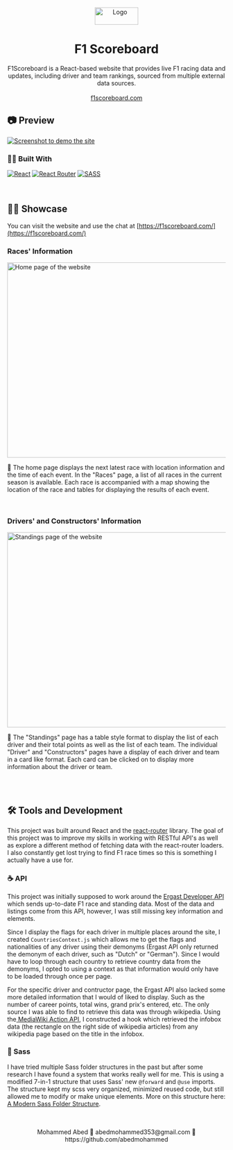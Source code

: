 <a name="readme-top"></a>

<!-- PROJECT LOGO -->
<br />
<div align="center">
  <a href="https://github.com/abedmohammed/f1scoreboard">
    <img src="https://github.com/abedmohammed/f1scoreboard/blob/main/src/assets/images/f1logo.png" alt="Logo" width="100" height="40">
  </a>

<h1 align="center">F1 Scoreboard</h1>

  <p align="center">
    F1Scoreboard is a React-based website that provides live F1 racing data and updates, including driver and team rankings, sourced from multiple external data sources.
    <br />
    <br />
    <a href="https://f1scoreboard.com/">f1scoreboard.com</a>
  </p>
</div>


<!-- Preview -->
## 📷 Preview

[<img src="https://archive.org/download/placeholder-image/placeholder-image.jpg" alt="Screenshot to demo the site">](https://f1scoreboard.com/)


### 👩‍💻 Built With

[![React](https://img.shields.io/badge/react-%2320232a.svg?style=for-the-badge&logo=react&logoColor=%2361DAFB)](https://react.dev/)
[![React Router](https://img.shields.io/badge/React_Router-CA4245?style=for-the-badge&logo=react-router&logoColor=white)](https://reactrouter.com/en/main)
[![SASS](https://img.shields.io/badge/SASS-hotpink.svg?style=for-the-badge&logo=SASS&logoColor=white)](https://sass-lang.com/)

<br />

<!-- Showcase -->
## 👨‍🏫 Showcase

You can visit the website and use the chat at [https://f1scoreboard.com/](https://f1scoreboard.com/)

### Races' Information

<img align="center" src="https://archive.org/download/placeholder-image/placeholder-image.jpg" alt="Home page of the website" width="550" height="450">

<br />

🔴 The home page displays the next latest race with location information and the time of each event. In the "Races" page, a list of all races in the current season is available. Each race is accompanied with a map showing the location of the race and tables for displaying the results of each event.

<br />

### Drivers' and Constructors' Information

<img align="center" src="https://archive.org/download/placeholder-image/placeholder-image.jpg" alt="Standings page of the website" width="550" height="450">

<br />

🔴 The "Standings" page has a table style format to display the list of each driver and their total points as well as the list of each team. The individual "Driver" and "Constructors" pages have a display of each driver and team in a card like format. Each card can be clicked on to display more information about the driver or team.

<br />

<br />

<!-- ACKNOWLEDGMENTS -->
## 🛠 Tools and Development

This project was built around React and the [react-router](https://reactrouter.com/en/main) library. The goal of this project was to improve my skills in working with RESTful API's as well as explore a different method of fetching data with the react-router loaders. I also constantly get lost trying to find F1 race times so this is something I actually have a use for. 

### ☕ API

This project was initially supposed to work around the [Ergast Developer API](http://ergast.com/mrd/) which sends up-to-date F1 race and standing data. Most of the data and listings come from this API, however, I was still missing key information and elements.

Since I display the flags for each driver in multiple places around the site, I created `CountriesContext.js` which allows me to get the flags and nationalities of any driver using their demonyms (Ergast API only returned the demonym of each driver, such as "Dutch" or "German"). Since I would have to loop through each country to retrieve country data from the demonyms, I opted to using a context as that information would only have to be loaded through once per page.

For the specific driver and contructor page, the Ergast API also lacked some more detailed information that I would of liked to display. Such as the number of career points, total wins, grand prix's entered, etc. The only source I was able to find to retrieve this data was through wikipedia. Using the[ MediaWiki Action API](https://www.mediawiki.org/wiki/API:Main_page), I constructed a hook which retrieved the infobox data (the rectangle on the right side of wikipedia articles) from any wikipedia page based on the title in the infobox. 

### 💅 Sass

I have tried multiple Sass folder structures in the past but after some research I have found a system that works really well for me. This is using a modified 7-in-1 structure that uses Sass' new `@forward` and `@use` imports. The structure kept my scss very organized, minimized reused code, but still allowed me to modify or make unique elements. More on this structure here: [A Modern Sass Folder Structure](https://dev.to/dostonnabotov/a-modern-sass-folder-structure-330f).

<br />
<br />

<div align="center">
  Mohammed Abed 💠 abedmohammed353@gmail.com 💠 https://github.com/abedmohammed
</div>
